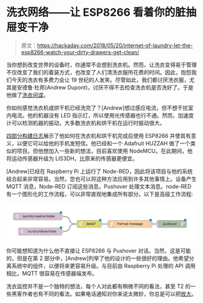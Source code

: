 # 洗衣网络——让 ESP8266 看着你的脏抽屉变干净

> 原文：<https://hackaday.com/2018/05/20/internet-of-laundry-let-the-esp8266-watch-your-dirty-drawers-get-clean/>

当你想到改变世界的设备时，你通常不会想到洗衣机。然而，让洗衣变得易于管理不仅改变了我们的着装方式，也改变了人们清洗衣服所花费的时间。因此，抱怨我们今天的洗衣有多费力会让 19 世纪的人发笑。尽管如此，我们都讨厌洗衣服，尤其是安德鲁·杜邦(Andrew Dupont)，讨厌不得不去检查洗衣机是否洗好了。于是他做了[洗衣间谍](https://andrewdupont.net/2018/02/15/laundry-spy-part-1-the-hardware/)。

你如何感觉洗衣机或烘干机已经洗完了？[Andrew]想过感应电流，但不想干扰室内电流。他的机器没有 LED 指示灯，所以使用光传感器也行不通。然而，加速度计可以检测机器的振动，大多数洗衣机和烘干机在运行时振动很大。

[四部分构建日志](https://andrewdupont.net/series/laundry-spy/?order=asc)展示了他如何在洗衣机和烘干机完成后使用 ESP8266 并使其有意义，以便它可以给他的手机发短信。他已经和一个 Adafruit HUZZAH 做了一个类似的项目。但他想加入一些新的想法，目前喜欢使用 NodeMCU。在此期间，他将运动传感器升级为 LIS3DH，比原来的传感器更便宜。

[Andrew]已经在 Raspberry Pi 上运行了 Node-RED，因此将该项目与他的系统结合起来非常容易。当然，您也可以将这种方法应用到许多其他事情上。设备产生 MQTT 消息，Node-RED 订阅这些消息。Pushover 处理文本消息。node-RED 有一个图形化的工作流程，可以非常直观地集成所有部分。以下是高级工作流程:

[![](img/d7900d06b29d86f0a80a83ff2c8a01f3.png)](https://hackaday.com/wp-content/uploads/2018/05/redwork.png)

你可能想知道为什么他不直接让 ESP8266 与 Pushover 对话。当然，这是可能的，但是在第 2 部分中，[Andrew]列举了他的设计的一些很好的理由。他希望分离系统中的组件，以便将来更容易升级。与目前由 Raspberry Pi 处理的 API 调用相比，MQTT 很容易在传感器端发布。

洗衣监控并不是一个独特的想法，每个人对此都有稍微不同的看法，甚至 T2 的一些黑客作者也有不同的看法。如果电话通知对你来说太微妙，你总是可以把[放大](https://hackaday.com/2016/10/11/64x16-led-mqtt-laundry-display/)。